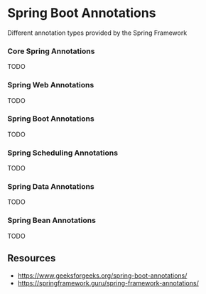# Spring Boot Annotations
Different annotation types provided by the Spring Framework

### Core Spring Annotations
TODO
### Spring Web Annotations
TODO
### Spring Boot Annotations
TODO
### Spring Scheduling Annotations
TODO
### Spring Data Annotations
TODO 
### Spring Bean Annotations
TODO

## Resources 
* https://www.geeksforgeeks.org/spring-boot-annotations/
* https://springframework.guru/spring-framework-annotations/
